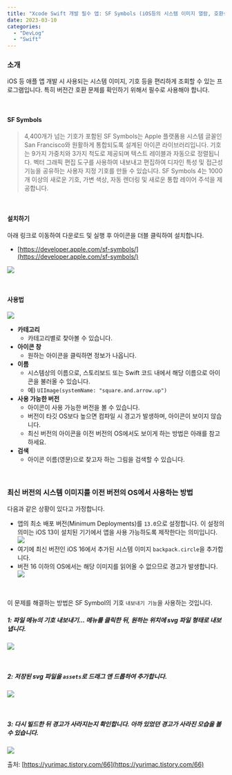 ```yaml
---
title: "Xcode Swift 개발 필수 앱: SF Symbols (iOS등의 시스템 이미지 열람, 호환성 확인)"
date: 2023-03-10
categories: 
  - "DevLog"
  - "Swift"
---
```


### **소개**

iOS 등 애플 앱 개발 시 사용되는 시스템 이미지, 기호 등을 편리하게 조회할 수 있는 프로그램입니다. 특히 버전간 호환 문제를 확인하기 위해서 필수로 사용해야 합니다.

 

#### **SF Symbols**

> 4,400개가 넘는 기호가 포함된 SF Symbols는 Apple 플랫폼용 시스템 글꼴인 San Francisco와 원활하게 통합되도록 설계된 아이콘 라이브러리입니다. 기호는 9가지 가중치와 3가지 척도로 제공되며 텍스트 레이블과 자동으로 정렬됩니다. 벡터 그래픽 편집 도구를 사용하여 내보내고 편집하여 디자인 특성 및 접근성 기능을 공유하는 사용자 지정 기호를 만들 수 있습니다. SF Symbols 4는 1000개 이상의 새로운 기호, 가변 색상, 자동 렌더링 및 새로운 통합 레이어 주석을 제공합니다.

 

#### **설치하기**

아래 링크로 이동하여 다운로드 및 실행 후 아이콘을 더블 클릭하여 설치합니다.

- [https://developer.apple.com/sf-symbols/](https://developer.apple.com/sf-symbols/)

 ![](/assets/img/wp-content/uploads/2023/03/스크린샷-2023-03-11-오전-1.18.55-중간.jpeg)

 

#### **사용법**

 ![](/assets/img/wp-content/uploads/2023/03/스크린샷-2023-03-11-오전-1.19.25-크게.jpeg)

- **카테고리**
    - 카테고리별로 찾아볼 수 있습니다.
- **아이콘 창**
    - 원하는 아이콘을 클릭하면 정보가 나옵니다.
- **이름**
    - 시스템상의 이름으로, 스토리보드 또는 Swift 코드 내에서 해당 이름으로 아이콘을 불러올 수 있습니다.
    - 예) `UIImage(systemName: "square.and.arrow.up")`
- **사용 가능한 버전**
    - 아이콘이 사용 가능한 버전을 볼 수 있습니다.
    - 버전이 타깃 OS보다 높으면 컴파일 시 경고가 발생하며, 아이콘이 보이지 않습니다.
    - 최신 버전의 아이콘을 이전 버전의 OS에서도 보이게 하는 방법은 아래를 참고하세요.
- **검색**
    - 아이콘 이름(영문)으로 찾고자 하는 그림을 검색할 수 있습니다.

 

### **최신 버전의 시스템 이미지를 이전 버전의 OS에서 사용하는 방법**

다음과 같은 상황이 있다고 가정합니다.

- 앱의 최소 배포 버전(Minimum Deployments)를 `13.0`으로 설정합니다. 이 설정의 의미는 iOS 13이 설치된 기기에서 앱을 사용 가능하도록 제작한다는 의미입니다.  ![](/assets/img/wp-content/uploads/2023/03/스크린샷-2023-03-11-오전-1.31.00-복사본.jpg)
- 여기에 최신 버전인 iOS 16에서 추가된 시스템 이미지 `backpack.circle`을 추가합니다.
- 버전 16 이하의 OS에서는 해당 이미지를 읽어올 수 없으므로 경고가 발생합니다.  ![](/assets/img/wp-content/uploads/2023/03/스크린샷-2023-03-11-오전-1.31.44-복사본.jpg)

 

이 문제를 해결하는 방법은 SF Symbol의 기호 `내보내기 기능`을 사용하는 것입니다.

##### **1: 파일 메뉴의 기호 내보내기... 메뉴를 클릭한 뒤, 원하는 위치에 svg 파일 형태로 내보냅니다.**

 ![](/assets/img/wp-content/uploads/2023/03/스크린샷-2023-03-11-오전-1.30.08-복사본.jpg)

 

##### **2: 저장된 svg 파일을 `assets`로 드래그 앤 드롭하여 추가합니다.**

 ![](/assets/img/wp-content/uploads/2023/03/스크린샷-2023-03-11-오전-1.33.07-복사본.jpg)

 

##### **3: 다시 빌드한 뒤 경고가 사라지는지 확인합니다. 아까 있었던 경고가 사라진 모습을 볼 수 있습니다.**

 ![](/assets/img/wp-content/uploads/2023/03/스크린샷-2023-03-11-오전-1.33.45-복사본.jpg)

출처: [https://yurimac.tistory.com/66](https://yurimac.tistory.com/66)
